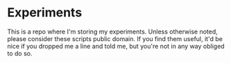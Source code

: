 Experiments
===========

This is a repo where I'm storing my experiments. Unless otherwise noted, please consider these scripts public domain. If you find them useful, it'd be nice if you dropped me a line and told me, but you're not in any way obliged to do so.

# 